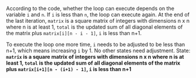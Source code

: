 According to the code, whether the loop can execute depends on the variable `i` and `n`. If `i` is less than `n`, the loop can execute again. At the end of the last iteration, `matrix` is a square matrix of integers with dimensions n x n where n is at least 1, `total` is the updated sum of all diagonal elements of the matrix plus `matrix[i][n - i - 1]`, `i` is less than n+1. 

To execute the loop one more time, `i` needs to be adjusted to be less than n+1, which means increasing `i` by 1. No other states need adjustment.
State: **`matrix` is a square matrix of integers with dimensions n x n where n is at least 1, `total` is the updated sum of all diagonal elements of the matrix plus `matrix[i+1][n - (i+1) - 1]`, `i` is less than n+1**